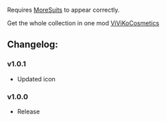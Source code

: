 Requires [MoreSuits](https://thunderstore.io/c/lethal-company/p/x753/More_Suits/) to appear correctly.

Get the whole collection in one mod [ViViKoCosmetics](https://thunderstore.io/c/lethal-company/p/ViViKo/ViViKoCosmetics/)

## Changelog:

### v1.0.1

- Updated icon

### v1.0.0

- Release